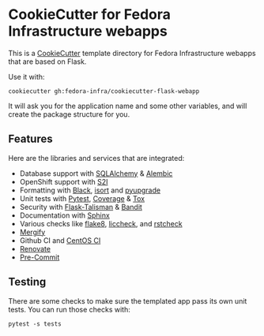 # CookieCutter for Fedora Infrastructure webapps

This is a [CookieCutter](https://cookiecutter.readthedocs.io) template directory for
Fedora Infrastructure webapps that are based on Flask.

Use it with:
```
cookiecutter gh:fedora-infra/cookiecutter-flask-webapp
```

It will ask you for the application name and some other variables, and will create the package
structure for you.


## Features

Here are the libraries and services that are integrated:

- Database support with [SQLAlchemy](https://www.sqlalchemy.org/)
  & [Alembic](https://alembic.sqlalchemy.org)
- OpenShift support with [S2I](https://github.com/sclorg/s2i-python-container)
- Formatting with [Black](https://github.com/psf/black),
  [isort](https://github.com/pycqa/isort)
  and [pyupgrade](https://github.com/asottile/pyupgrade)
- Unit tests with [Pytest](https://pytest.org/), [Coverage](https://coverage.readthedocs.io)
  & [Tox](tox.readthedocs.io/)
- Security with [Flask-Talisman](https://pypi.org/project/flask-talisman/)
  & [Bandit](https://github.com/PyCQA/bandit)
- Documentation with [Sphinx](https://www.sphinx-doc.org/)
- Various checks like [flake8](https://github.com/PyCQA/flake8),
  [liccheck](https://github.com/dhatim/python-license-check),
  and [rstcheck](https://github.com/myint/rstcheck)
- [Mergify](https://mergify.io/)
- Github CI and [CentOS CI](https://ci.centos.org/)
- [Renovate](https://github.com/apps/renovate)
- [Pre-Commit](https://pre-commit.com/)


## Testing

There are some checks to make sure the templated app pass its own unit tests.
You can run those checks with:

```
pytest -s tests
```

